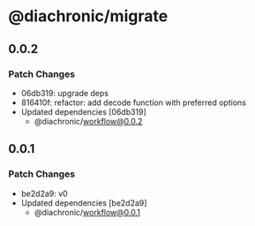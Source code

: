 # @diachronic/migrate

## 0.0.2

### Patch Changes

- 06db319: upgrade deps
- 816410f: refactor: add decode function with preferred options
- Updated dependencies [06db319]
  - @diachronic/workflow@0.0.2

## 0.0.1

### Patch Changes

- be2d2a9: v0
- Updated dependencies [be2d2a9]
  - @diachronic/workflow@0.0.1
